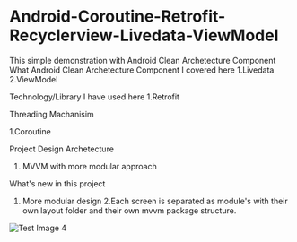 # Android-Coroutine-Retrofit-Recyclerview-Livedata-ViewModel
This simple demonstration with Android Clean Archetecture Component
What Android Clean Archetecture Component I covered here
1.Livedata
2.ViewModel

Technology/Library I have used here 
1.Retrofit

Threading Machanisim

1.Coroutine

Project Design Archetecture 

1. MVVM with more modular approach 

What's new in this project

1. More modular design
2.Each screen is separated as module's with their own layout folder and their own mvvm package structure.


![Test Image 4](https://res.cloudinary.com/achakra21/image/upload/v1576893505/ezgif.com-resize_1_xznolm.gif)
